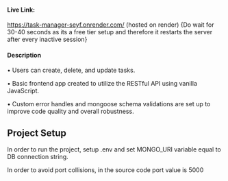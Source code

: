 #### Live Link:

https://task-manager-seyf.onrender.com/ (hosted on render)
{Do wait for 30-40 seconds as its a free tier setup and therefore it restarts the server after every inactive session}

#### Description

• Users can create, delete, and update tasks.

• Basic frontend app created to utilize the RESTful API using vanilla JavaScript.

• Custom error handles and mongoose schema validations are set up to improve code quality and overall robustness.

## Project Setup

In order to run the project, setup .env and set MONGO_URI variable equal to DB connection string.

In order to avoid port collisions, in the source code port value is 5000

